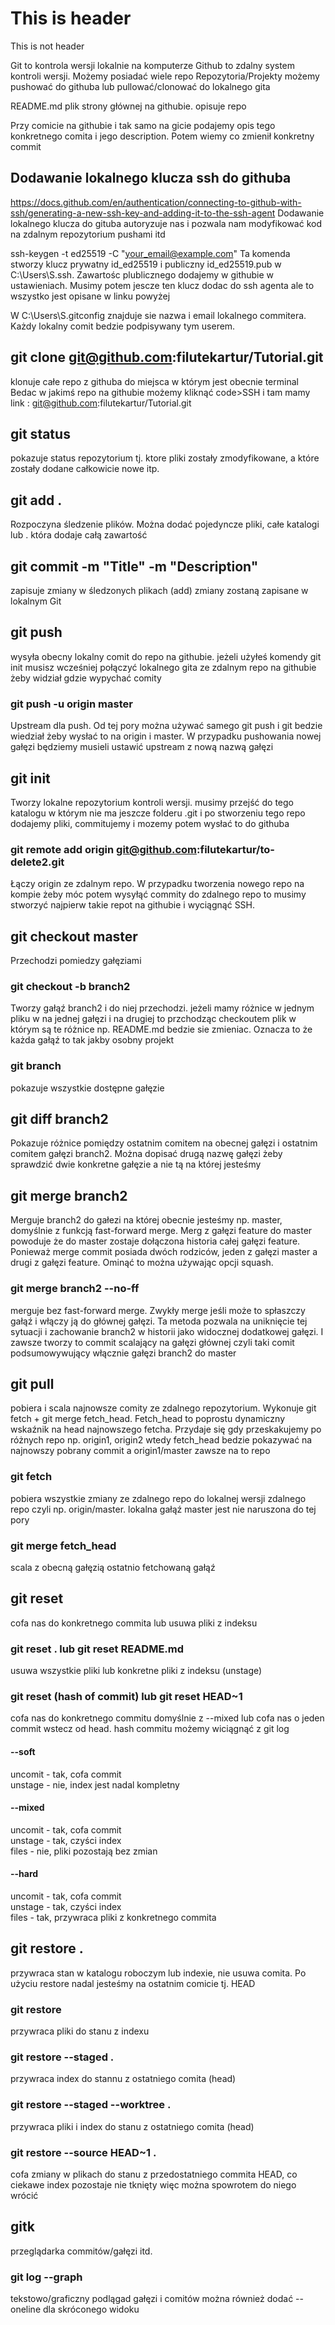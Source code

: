 # This is header
This is not header

Git to kontrola wersji lokalnie na komputerze
Github to zdalny system kontroli wersji. Możemy posiadać wiele repo
Repozytoria/Projekty możemy pushować do githuba lub pullować/clonować do lokalnego gita

README.md plik strony głównej na githubie. opisuje repo

Przy comicie na githubie i tak samo na gicie podajemy opis tego konkretnego comita i jego description. Potem wiemy co zmienił konkretny commit

## Dodawanie lokalnego klucza ssh do githuba
https://docs.github.com/en/authentication/connecting-to-github-with-ssh/generating-a-new-ssh-key-and-adding-it-to-the-ssh-agent
Dodawanie lokalnego klucza do gituba autoryzuje nas i pozwala nam modyfikować kod na zdalnym repozytorium pushami itd

ssh-keygen -t ed25519 -C "your_email@example.com"
Ta komenda stworzy klucz prywatny id_ed25519 i publiczny id_ed25519.pub w C:\Users\S\.ssh. Zawartośc plublicznego dodajemy w githubie w ustawieniach.
Musimy potem jescze ten klucz dodac do ssh agenta ale to wszystko jest opisane w linku powyżej

W C:\Users\S\.gitconfig znajduje sie nazwa i email lokalnego commitera. Każdy lokalny comit bedzie podpisywany tym userem.


## git clone git@github.com:filutekartur/Tutorial.git
klonuje całe repo z githuba do miejsca w którym jest obecnie terminal
Bedac w jakimś repo na githubie możemy kliknąć code>SSH i tam mamy link : git@github.com:filutekartur/Tutorial.git

## git status
pokazuje status repozytorium tj. ktore pliki zostały zmodyfikowane, a które zostały dodane całkowicie nowe itp.


## git add .
Rozpoczyna śledzenie plików. Można dodać pojedyncze pliki, całe katalogi lub . która dodaje całą zawartość

## git commit -m "Title" -m "Description"
zapisuje zmiany w śledzonych plikach (add) zmiany zostaną zapisane w lokalnym Git 

## git push
wysyła obecny lokalny comit do repo na githubie. jeżeli użyłeś komendy git init musisz wcześniej połączyć lokalnego gita ze zdalnym repo na githubie żeby widział gdzie wypychać comity
### git push -u origin master
Upstream dla push. Od tej pory można używać samego git push i git bedzie wiedział żeby wysłać to na origin i master. W przypadku pushowania nowej gałęzi będziemy musieli ustawić upstream z nową nazwą gałęzi

## git init
Tworzy lokalne repozytorium kontroli wersji. musimy przejść do tego katalogu w którym nie ma jeszcze folderu .git i po stworzeniu tego repo dodajemy pliki, commitujemy i mozemy potem wysłać to do githuba
### git remote add origin git@github.com:filutekartur/to-delete2.git
Łączy origin ze zdalnym repo. W przypadku tworzenia nowego repo na kompie żeby móc potem wysyłąć commity do zdalnego repo to musimy stworzyć najpierw takie repot na githubie i wyciągnąć SSH.

## git checkout master
Przechodzi pomiedzy gałęziami
### git checkout -b branch2
Tworzy gałąź branch2 i do niej przechodzi. jeżeli mamy różnice w jednym pliku w na jednej gałęzi i na drugiej to przchodząc checkoutem plik w którym są te różnice np. README.md bedzie sie zmieniac.
Oznacza to że każda gałąź to tak jakby osobny projekt
### git branch
pokazuje wszystkie dostępne gałęzie

## git diff branch2
Pokazuje różnice pomiędzy ostatnim comitem na obecnej gałęzi i ostatnim comitem gałęzi branch2. Można dopisać drugą nazwę gałęzi żeby sprawdzić dwie konkretne gałęzie a nie tą na której jesteśmy

## git merge branch2
Merguje branch2 do gałezi na której obecnie jesteśmy np. master, domyślnie z funkcją fast-forward merge. Merg z gałęzi feature do master powoduje że do master zostaje dołączona historia całej gałęzi feature.
Ponieważ merge commit posiada dwóch rodziców, jeden z gałęzi master a drugi z gałęzi feature. Ominąć to można używając opcji squash.
### git merge branch2 --no-ff
merguje bez fast-forward merge. Zwykły merge jeśli może to spłaszczy gałąź i włączy ją do głównej gałęzi. Ta metoda pozwala na uniknięcie tej sytuacji i zachowanie branch2 w historii jako widocznej dodatkowej gałęzi. I zawsze tworzy to commit scalający na gałęzi głównej czyli taki comit podsumowywujący włącznie gałęzi branch2 do master

## git pull
pobiera i scala najnowsze comity ze zdalnego repozytorium. Wykonuje git fetch + git merge fetch_head. Fetch_head to poprostu dynamiczny wskaźnik na head najnowszego fetcha. Przydaje się gdy przeskakujemy po różnych repo np. origin1, origin2 wtedy fetch_head bedzie pokazywać na najnowszy pobrany commit a origin1/master zawsze na to repo
### git fetch
pobiera wszystkie zmiany ze zdalnego repo do lokalnej wersji zdalnego repo czyli np. origin/master. lokalna gałąź master jest nie naruszona do tej pory
### git merge fetch_head
scala z obecną gałęzią ostatnio fetchowaną gałąź

## git reset
cofa nas do konkretnego commita lub usuwa pliki z indeksu
### git reset . lub git reset README.md
usuwa wszystkie pliki lub konkretne pliki z indeksu (unstage)
### git reset (hash of commit) lub git reset HEAD~1
cofa nas do konkretnego commitu domyślnie z --mixed lub cofa nas o jeden commit wstecz od head. hash commitu możemy wiciągnąć z git log
#### --soft
uncomit - tak, cofa commit\
unstage - nie, index jest nadal kompletny
#### --mixed
uncomit - tak, cofa commit\
unstage - tak, czyści index\
files - nie, pliki pozostają bez zmian
#### --hard
uncomit - tak, cofa commit\
unstage - tak, czyści index\
files - tak, przywraca pliki z konkretnego commita

## git restore .
przywraca stan w katalogu roboczym lub indexie, nie usuwa comita. Po użyciu restore nadal jesteśmy na ostatnim comicie tj. HEAD
### git restore
przywraca pliki do stanu z indexu
### git restore --staged .
przywraca index do stannu z ostatniego comita (head)
### git restore --staged --worktree .
przywraca pliki i index do stanu z ostatniego comita (head)
### git restore --source HEAD~1 .
cofa zmiany w plikach do stanu z przedostatniego commita HEAD, co ciekawe index pozostaje nie tknięty więc można spowrotem do niego wrócić

## gitk
przeglądarka commitów/gałęzi itd.
### git log --graph
tekstowo/graficzny podlągad gałęzi i comitów można również dodać --oneline dla skróconego widoku
